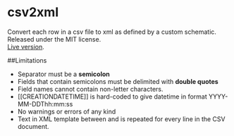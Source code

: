 # csv2xml
Convert each row in a csv file to xml as defined by a custom schematic.  
Released under the MIT license.  
[Live version](http://ep-nuffic.github.io/csv2xml/).

##Limitations
* Separator must be a **semicolon**
* Fields that contain semicolons must be delimited with **double quotes**
* Field names cannot contain non-letter characters.
* [[CREATIONDATETIME]] is hard-coded to give datetime in format YYYY-MM-DDThh:mm:ss
* No warnings or errors of any kind
* Text in XML template between <!--REPEAT--> and <!--ENDREPEAT--> is repeated for every line in the CSV document.
